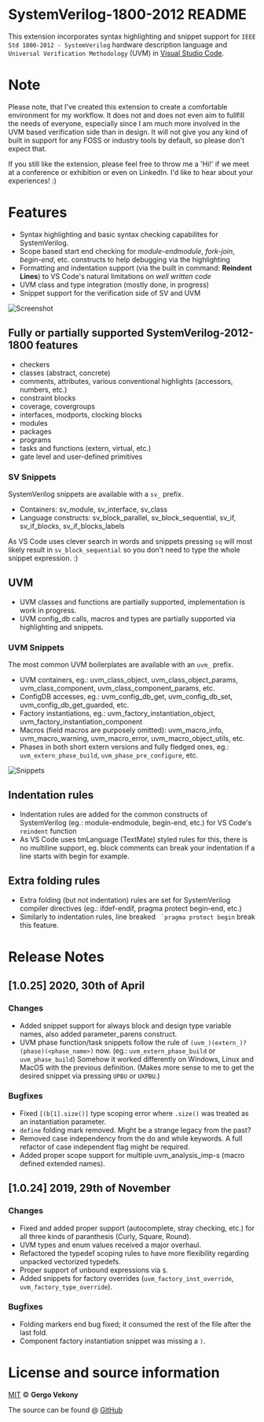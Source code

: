 # SystemVerilog-1800-2012 README

This extension incorporates syntax highlighting and snippet support for `IEEE Std 1800-2012 - SystemVerilog` hardware description language and `Universal Verification Methodology` (UVM) in [Visual Studio Code](https://code.visualstudio.com/).

# Note
Please note, that I've created this extension to create a comfortable environment for my workflow. It does not and does not even aim to fullfill the needs of everyone, especially since I am much more involved in the UVM based verification side than in design. It will not give you any kind of built in support for any FOSS or industry tools by default, so please don't expect that.

If you still like the extension, please feel free to throw me a 'Hi!' if we meet at a conference or exhibition or even on LinkedIn. I'd like to hear about your experiences! :)

# Features
* Syntax highlighting and basic syntax checking capabilites for SystemVerilog.
* Scope based start end checking for *module-endmodule*, *fork-join*, *begin-end*, etc. constructs to help debugging via the highlighting
* Formatting and indentation support (via the built in command: **Reindent Lines**) to VS Code's natural limitations on *well written code*
* UVM class and type integration (mostly done, in progress)
* Snippet support for the verification side of SV and UVM

![Screenshot](https://github.com/gvekony/sv-1800-2012/raw/master/images/sv_screenshot_monokai_pro.png)

## Fully or partially supported SystemVerilog-2012-1800 features
* checkers
* classes (abstract, concrete)
* comments, attributes, various conventional highlights (accessors, numbers, etc.)
* constraint blocks
* coverage, covergroups
* interfaces, modports, clocking blocks
* modules
* packages
* programs
* tasks and functions (extern, virtual, etc.)
* gate level and user-defined primitives

### SV Snippets
SystemVerilog snippets are available with a `sv_` prefix.

* Containers: sv_module, sv_interface, sv_class
* Language constructs: sv_block_parallel, sv_block_sequential, sv_if, sv_if_blocks, sv_if_blocks_labels

As VS Code uses clever search in words and snippets pressing `sq` will most likely result in `sv_block_sequential` so you don't need to type the whole snippet expression. :)

## UVM
* UVM classes and functions are partially supported, implementation is work in progress.
* UVM config_db calls, macros and types are partially supported via highlighting and snippets.

### UVM Snippets
The most common UVM boilerplates are available with an `uvm_` prefix.

* UVM containers, eg.: uvm_class_object, uvm_class_object_params, uvm_class_component, uvm_class_component_params, etc.
* ConfigDB accesses, eg.: uvm_config_db_get, uvm_config_db_set, uvm_config_db_get_guarded, etc.
* Factory instantiations, eg.: uvm_factory_instantiation_object, uvm_factory_instantiation_component
* Macros (field macros are purposely omitted): uvm_macro_info, uvm_macro_warning, uvm_macro_error, uvm_macro_object_utils, etc.
* Phases in both short extern versions and fully fledged ones, eg.: `uvm_extern_phase_build`, `uvm_phase_pre_configure`, etc.

![Snippets](https://github.com/gvekony/sv-1800-2012/raw/master/images/vs_code_snippets.gif)

## Indentation rules
* Indentation rules are added for the common constructs of SystemVerilog (eg.: module-endmodule, begin-end, etc.) for VS Code's `reindent` function
* As VS Code uses tmLanguage (TextMate) styled rules for this, there is no multiline support, eg. block comments can break your indentation if a line starts with begin for example.

## Extra folding rules
* Extra folding (but not indentation) rules are set for SystemVerilog compiler directives (eg.: ifdef-endif, pragma protect begin-end, etc.)
* Similarly to indentation rules, line breaked `` `pragma protect begin`` break this feature.

# Release Notes
## [1.0.25] 2020, 30th of April
### Changes
* Added snippet support for always block and design type variable names, also added parameter_parens construct.
* UVM phase function/task snippets follow the rule of `(uvm_)(extern_)?(phase)(<phase_name>)` now. (eg.: `uvm_extern_phase_build` or `uvm_phase_build`) Somehow it worked differently on Windows, Linux and MacOS with the previous definition. (Makes more sense to me to get the desired snippet via pressing `UPBU` or `UXPBU`.)

### Bugfixes
* Fixed `[(b[1].size()]` type scoping error where `.size()` was treated as an instantiation parameter.
* `define` folding mark removed. Might be a strange legacy from the past?
* Removed case independency from the do and while keywords. A full refactor of case independent flag might be required.
* Added proper scope support for multiple uvm_analysis_imp-s (macro defined extended names).

## [1.0.24] 2019, 29th of November
### Changes
* Fixed and added proper support (autocomplete, stray checking, etc.) for all three kinds of paranthesis (Curly, Square, Round).
* UVM types and enum values received a major overhaul.
* Refactored the typedef scoping rules to have more flexibility regarding unpacked vectorized typedefs.
* Proper support of unbound expressions via `$`.
* Added snippets for factory overrides (`uvm_factory_inst_override`, `uvm_factory_type_override`).

### Bugfixes
* Folding markers end bug fixed; it consumed the rest of the file after the last fold.
* Component factory instantiation snippet was missing a `)`.


# License and source information

[MIT](https://github.com/gvekony/sv-1800-2012/blob/master/LICENSE.md) &copy; **Gergo Vekony**

The source can be found @ [GitHub](https://github.com/gvekony/sv-1800-2012)

